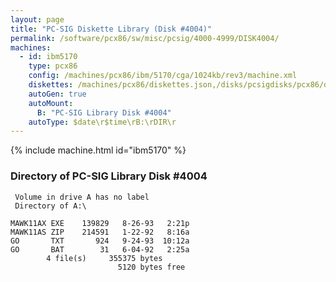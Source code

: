 ```yaml
---
layout: page
title: "PC-SIG Diskette Library (Disk #4004)"
permalink: /software/pcx86/sw/misc/pcsig/4000-4999/DISK4004/
machines:
  - id: ibm5170
    type: pcx86
    config: /machines/pcx86/ibm/5170/cga/1024kb/rev3/machine.xml
    diskettes: /machines/pcx86/diskettes.json,/disks/pcsigdisks/pcx86/diskettes.json
    autoGen: true
    autoMount:
      B: "PC-SIG Library Disk #4004"
    autoType: $date\r$time\rB:\rDIR\r
---
```


{% include machine.html id="ibm5170" %}

### Directory of PC-SIG Library Disk #4004

     Volume in drive A has no label
     Directory of A:\

    MAWK11AX EXE    139829   8-26-93   2:21p
    MAWK11AS ZIP    214591   1-22-92   8:16a
    GO       TXT       924   9-24-93  10:12a
    GO       BAT        31   6-04-92   2:25a
            4 file(s)     355375 bytes
                            5120 bytes free
